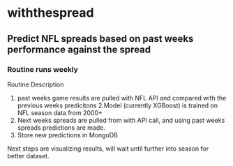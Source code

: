 # withthespread

## Predict NFL spreads based on past weeks performance against the spread
### Routine runs weekly

Routine Description
1. past weeks game results are pulled with NFL API and compared with the previous weeks predicitons
2.Model (currently XGBoost) is trained on NFL season data from 2000+ 
3. Next weeks spreads are pulled from with API call, and using past weeks spreads predictions are made.
4. Store new predictions in MongoDB

Next steps are visualizing results, will wait until further into season for better dataset.


